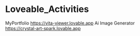 # Loveable_Activities
MyPortfolio
https://vita-viewer.lovable.app
Ai Image Generator 
https://crystal-art-spark.lovable.app
